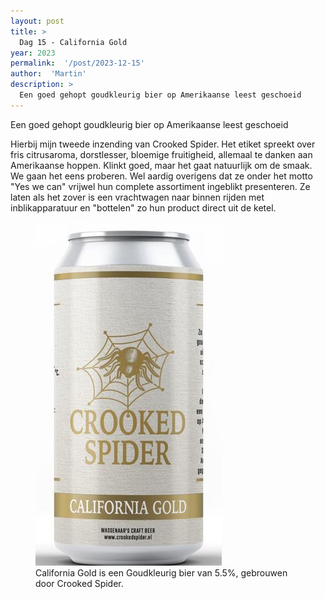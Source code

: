 ```yaml
---
layout: post
title: >
  Dag 15 - California Gold
year: 2023
permalink:  '/post/2023-12-15'
author:  'Martin'
description: >
  Een goed gehopt goudkleurig bier op Amerikaanse leest geschoeid
---
```

<p class='intro'><span class='dropcap'>E</span>en goed gehopt goudkleurig bier op Amerikaanse leest geschoeid</p>

Hierbij mijn tweede inzending van Crooked Spider. Het etiket spreekt over fris citrusaroma, dorstlesser, bloemige fruitigheid, allemaal te danken aan Amerikaanse hoppen. Klinkt goed, maar het gaat natuurlijk om de smaak. We gaan het eens proberen.
Wel aardig overigens dat ze onder het motto "Yes we can" vrijwel hun complete assortiment ingeblikt presenteren. Ze laten als het zover is een vrachtwagen naar binnen rijden met inblikapparatuur en "bottelen" zo hun product direct uit de ketel.

<figure><img src='/assets/img/beer_2023-12-15.jpg' alt=''/> <figcaption>California Gold is een Goudkleurig bier van 5.5%, gebrouwen door Crooked Spider.</figcaption></figure>
